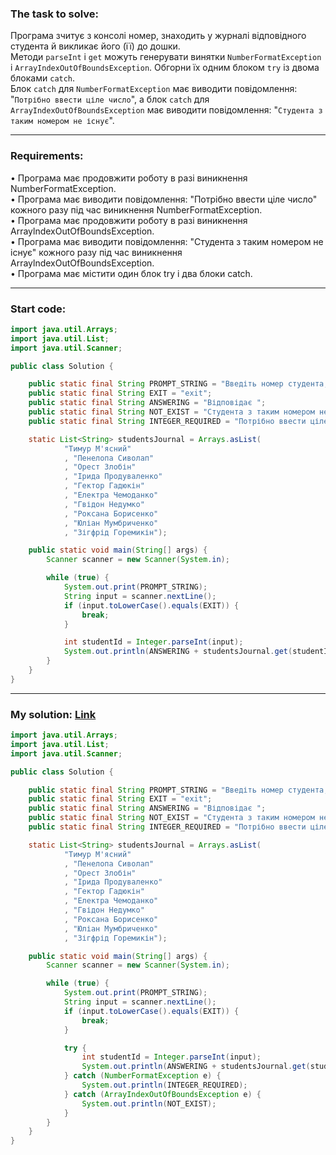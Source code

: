 ### **The task to solve:**  

Програма зчитує з консолі номер, знаходить у журналі відповідного студента й викликає його (її) до дошки.  
Методи `parseInt` і `get` можуть генерувати винятки `NumberFormatException` і `ArrayIndexOutOfBoundsException`. Обгорни їх одним блоком `try` із двома блоками `catch`.  
Блок `catch` для `NumberFormatException` має виводити повідомлення: "`Потрібно ввести ціле число`", а блок `catch` для `ArrayIndexOutOfBoundsException` має виводити повідомлення: "`Студента з таким номером не існує`".

---

### **Requirements:**  

• Програма має продовжити роботу в разі виникнення NumberFormatException.  
• Програма має виводити повідомлення: "Потрібно ввести ціле число" кожного разу під час виникнення NumberFormatException.  
• Програма має продовжити роботу в разі виникнення ArraylndexOutOfBoundsException.  
• Програма має виводити повідомлення: "Студента з таким номером не існує" кожного разу під час виникнення ArraylndexOutOfBoundsException.  
• Програма має містити один блок try і два блоки catch.

---

### **Start code:**  

```java
import java.util.Arrays;
import java.util.List;
import java.util.Scanner;

public class Solution {

    public static final String PROMPT_STRING = "Введіть номер студента, або exit щоб вийти: ";
    public static final String EXIT = "exit";
    public static final String ANSWERING = "Відповідає ";
    public static final String NOT_EXIST = "Студента з таким номером не існує";
    public static final String INTEGER_REQUIRED = "Потрібно ввести ціле число";

    static List<String> studentsJournal = Arrays.asList(
            "Тимур М'ясний"
            , "Пенелопа Сиволап"
            , "Орест Злобін"
            , "Ірида Продуваленко"
            , "Гектор Гадюкін"
            , "Електра Чемоданко"
            , "Гвідон Недумко"
            , "Роксана Борисенко"
            , "Юліан Мумбриченко"
            , "Зігфрід Горемикін");

    public static void main(String[] args) {
        Scanner scanner = new Scanner(System.in);

        while (true) {
            System.out.print(PROMPT_STRING);
            String input = scanner.nextLine();
            if (input.toLowerCase().equals(EXIT)) {
                break;
            }

            int studentId = Integer.parseInt(input);
            System.out.println(ANSWERING + studentsJournal.get(studentId));
        }
    }
}
```

---

### **My solution: [Link](./src/Solution.java)**  

```java
import java.util.Arrays;
import java.util.List;
import java.util.Scanner;

public class Solution {

    public static final String PROMPT_STRING = "Введіть номер студента, або exit щоб вийти: ";
    public static final String EXIT = "exit";
    public static final String ANSWERING = "Відповідає ";
    public static final String NOT_EXIST = "Студента з таким номером не існує";
    public static final String INTEGER_REQUIRED = "Потрібно ввести ціле число";

    static List<String> studentsJournal = Arrays.asList(
            "Тимур М'ясний"
            , "Пенелопа Сиволап"
            , "Орест Злобін"
            , "Ірида Продуваленко"
            , "Гектор Гадюкін"
            , "Електра Чемоданко"
            , "Гвідон Недумко"
            , "Роксана Борисенко"
            , "Юліан Мумбриченко"
            , "Зігфрід Горемикін");

    public static void main(String[] args) {
        Scanner scanner = new Scanner(System.in);

        while (true) {
            System.out.print(PROMPT_STRING);
            String input = scanner.nextLine();
            if (input.toLowerCase().equals(EXIT)) {
                break;
            }

            try {
                int studentId = Integer.parseInt(input);
                System.out.println(ANSWERING + studentsJournal.get(studentId));
            } catch (NumberFormatException e) {
                System.out.println(INTEGER_REQUIRED);
            } catch (ArrayIndexOutOfBoundsException e) {
                System.out.println(NOT_EXIST);
            }
        }
    }
}
```
